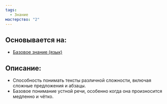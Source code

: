 ```yaml
---
tags:
  - Знание
мастерство: "2"
---
```

## Основывается на:
- [Базовое знание (язык)](Базовое%20знание%20(язык).md)
## Описание:
- Способность понимать тексты различной сложности, включая сложные предложения и абзацы.
- Базовое понимание устной речи, особенно когда она произносится медленно и чётко.


